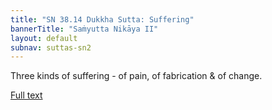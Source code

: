 ```yaml
---
title: "SN 38.14 Dukkha Sutta: Suffering"
bannerTitle: "Saṁyutta Nikāya II" 
layout: default 
subnav: suttas-sn2
---
```


Three kinds of suffering - of pain, of fabrication & of change.

[Full text](https://www.dhammatalks.org/suttas/SN/SN38_14.html)

